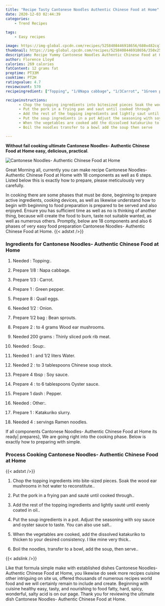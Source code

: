 ```yaml
---
title: "Recipe Tasty Cantonese Noodles Authentic Chinese Food at Home"
date: 2020-12-03 02:44:39
categories:
    - Trend Recipes
    
tags:
    - Easy recipes

image: https://img-global.cpcdn.com/recipes/5258408446918656/680x482cq70/cantonese-noodles-authentic-chinese-food-at-home-recipe-main-photo.jpg
thumbnail: https://img-global.cpcdn.com/recipes/5258408446918656/350x250cq70/cantonese-noodles-authentic-chinese-food-at-home-recipe-main-photo.jpg
description: Recipe Yummy Cantonese Noodles Authentic Chinese Food at Home with 18 ingredients and 6 stages of easy cooking.
author: Florence Lloyd
calories: 269 calories
fatContent: 12 grams fat
preptime: PT33M
cooktime: PT2H
ratingvalue: 4.7
reviewcount: 570
recipeingredient: ["Topping", "1/8Napa cabbage", "1/3Carrot", "1Green pepper", "8Quail eggs", "1/2Onion", "1/2 bagBean sprouts", "2to 4 grams Wood ear mushrooms", "200 gramsThinly sliced pork rib meat", "Soup", "1and 12 liters Water", "2to 3 tablespoons Chinese soup stock", "4 tbspSoy sauce", "4to 6 tablespoons Oyster sauce", "1 dashPepper", "Other", "1Katakuriko slurry", "4servings Ramen noodles"]

recipeinstructions: 
      - Chop the topping ingredients into bitesized pieces Soak the wood ear mushrooms in hot water to reconstitute 
      - Put the pork in a frying pan and saut until cooked through 
      - Add the rest of the topping ingredients and lightly saut until evenly coated in oil 
      - Put the soup ingredients in a pot Adjust the seasoning with soy sauce and oyster sauce to taste You can also use salt 
      - When the vegetables are cooked add the dissolved katakuriko to thicken to your desired consistency I like mine very thick 
      - Boil the noodles transfer to a bowl add the soup then serve

---
```




**Without fail cooking ultimate Cantonese Noodles- Authentic Chinese Food at Home easy, delicious, practical**. 


![Cantonese Noodles- Authentic Chinese Food at Home](https://img-global.cpcdn.com/recipes/5258408446918656/680x482cq70/cantonese-noodles-authentic-chinese-food-at-home-recipe-main-photo.jpg "Cantonese Noodles- Authentic Chinese Food at Home")




Great Morning all, currently you can make recipe Cantonese Noodles- Authentic Chinese Food at Home with 18 components as well as 6 steps. Listed below this is exactly how to prepare, please meticulously very carefully.

In cooking there are some phases that must be done, beginning to prepare active ingredients, cooking devices, as well as likewise understand how to begin with beginning to food preparation is prepared to be served and also enjoyed. Ensure you has sufficient time as well as no is thinking of another thing, because will create the food to burn, taste not suitable wanted, as well as numerous others. Promptly, below are 18 components and also 6 phases of very easy food preparation Cantonese Noodles- Authentic Chinese Food at Home.
{{< adstxt />}}

### Ingredients for Cantonese Noodles- Authentic Chinese Food at Home


1. Needed  : Topping:.

1. Prepare 1/8 : Napa cabbage.

1. Prepare 1/3 : Carrot.

1. Prepare 1 : Green pepper.

1. Prepare 8 : Quail eggs.

1. Needed 1/2 : Onion.

1. Prepare 1/2 bag : Bean sprouts.

1. Prepare 2 : to 4 grams Wood ear mushrooms.

1. Needed 200 grams : Thinly sliced pork rib meat.

1. Needed  : Soup:.

1. Needed 1 : and 1/2 liters Water.

1. Needed 2 : to 3 tablespoons Chinese soup stock.

1. Prepare 4 tbsp : Soy sauce.

1. Prepare 4 : to 6 tablespoons Oyster sauce.

1. Prepare 1 dash : Pepper.

1. Needed  : Other:.

1. Prepare 1 : Katakuriko slurry.

1. Needed 4 : servings Ramen noodles.



If all components Cantonese Noodles- Authentic Chinese Food at Home its ready| prepares}, We are going right into the cooking phase. Below is exactly how to preparing with simple.

### Process Cooking Cantonese Noodles- Authentic Chinese Food at Home

{{< adstxt />}}


1. Chop the topping ingredients into bite-sized pieces. Soak the wood ear mushrooms in hot water to reconstitute..



1. Put the pork in a frying pan and sauté until cooked through..



1. Add the rest of the topping ingredients and lightly sauté until evenly coated in oil..



1. Put the soup ingredients in a pot. Adjust the seasoning with soy sauce and oyster sauce to taste. You can also use salt..



1. When the vegetables are cooked, add the dissolved katakuriko to thicken to your desired consistency. I like mine very thick..



1. Boil the noodles, transfer to a bowl, add the soup, then serve..





{{< adslink />}}

Like that formula simple make with established dishes Cantonese Noodles- Authentic Chinese Food at Home, you likewise do seek more recipes cuisine other intriguing on site us, offered thousands of numerous recipes world food and we will certainly remain to include and create. Beginning with cuisine healthy easy, tasty, and nourishing to food fatty, hard, spicy, wonderful, salty acid is on our page. Thank you for reviewing the ultimate dish Cantonese Noodles- Authentic Chinese Food at Home.

